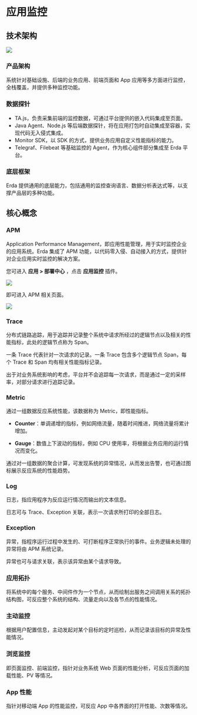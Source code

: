 # 应用监控

## 技术架构

![](https://terminus-paas.oss-cn-hangzhou.aliyuncs.com/paas-doc/2021/08/13/425dde44-b6d3-42b0-a528-89aba67ef565.png)

### 产品架构
系统针对基础设施、后端的业务应用、前端页面和 App 应用等多方面进行监控，全栈覆盖，并提供多种监控功能。

### 数据探针
* TA.js，负责采集前端的监控数据，可通过平台提供的嵌入代码集成至页面。
* Java Agent、Node.js 等后端数据探针，将在应用打包时自动集成至容器，实现代码无入侵式集成。
* Monitor SDK，以 SDK 的方式，提供业务应用自定义性能指标的能力。
* Telegraf、Filebeat 等基础监控的 Agent，作为核心组件部分集成至 Erda 平台。

### 底层框架
Erda 提供通用的底层能力，包括通用的监控查询语言、数据分析表达式等，以支撑产品层的多种功能。

## 核心概念

### APM

Application Performance Management，即应用性能管理，用于实时监控企业的应用系统。Erda 集成了 APM 功能，以代码零入侵、自动接入的方式，提供针对企业应用实时监控的解决方案。

您可进入 **应用 > 部署中心** ，点击 **应用监控** 插件。

![](https://terminus-paas.oss-cn-hangzhou.aliyuncs.com/paas-doc/2021/08/23/b1386723-088b-4097-9a3e-359d780f1b9c.png)

即可进入 APM 相关页面。

![](http://terminus-paas.oss-cn-hangzhou.aliyuncs.com/paas-doc/2022/01/29/a6b300ee-7f87-4084-9518-33c4b29c531a.png)

### Trace

分布式链路追踪，用于追踪并记录整个系统中请求所经过的逻辑节点以及相关的性能指标，此处的逻辑节点称为 Span。

一条 Trace 代表针对一次请求的记录。一条 Trace 包含多个逻辑节点 Span，每个 Trace 和 Span 均有相关性能指标记录。

出于对业务系统影响的考虑，平台并不会追踪每一次请求，而是通过一定的采样率，对部分请求进行追踪记录。

### Metric

通过一组数据反应系统性能，该数据称为 Metric，即性能指标。

* **Counter**：单调递增的指标，例如网络流量，随着时间推进，网络流量将累计增加。

* **Gauge**：数值上下波动的指标，例如 CPU 使用率，将根据业务应用的运行情况而变化。

通过对一组数据的聚合计算，可发现系统的异常情况，从而发出告警，也可通过图标展示反应系统的性能趋势。

### Log

日志，指应用程序为反应运行情况而输出的文本信息。

日志可与 Trace、Exception 关联，表示一次请求所打印的全部日志。

### Exception

异常，指程序运行过程中发生的、可打断程序正常执行的事件。业务逻辑未处理的异常将由 APM 系统记录。

异常也可与请求关联，表示该异常由某个请求导致。

### 应用拓扑

将系统中的每个服务、中间件作为一个节点，从而绘制出服务之间调用关系的拓扑结构图，可反应整个系统的结构、流量走向以及各节点的性能情况。

### 主动监控

根据用户配置信息，主动发起对某个目标的定时巡检，从而记录该目标的异常及性能情况。

### 浏览监控

即页面监控、前端监控，指针对业务系统 Web 页面的性能分析，可反应页面的加载性能、PV 等情况。

### App 性能

指针对移动端 App 的性能监控，可反应 App 中各界面的打开性能、次数等情况。
